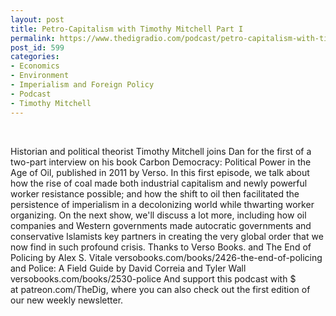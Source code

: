 ```yaml
---
layout: post
title: Petro-Capitalism with Timothy Mitchell Part I
permalink: https://www.thedigradio.com/podcast/petro-capitalism-with-timothy-mitchell-part-i/index.html
post_id: 599
categories: 
- Economics
- Environment
- Imperialism and Foreign Policy
- Podcast
- Timothy Mitchell
---
```


 


Historian and political theorist Timothy Mitchell joins Dan for the first of a two-part interview on his book Carbon Democracy: Political Power in the Age of Oil, published in 2011 by Verso. In this first episode, we talk about how the rise of coal made both industrial capitalism and newly powerful worker resistance possible; and how the shift to oil then facilitated the persistence of imperialism in a decolonizing world while thwarting worker organizing. On the next show, we'll discuss a lot more, including how oil companies and Western governments made autocratic governments and conservative Islamists key partners in creating the very global order that we now find in such profound crisis. Thanks to Verso Books. and The End of Policing by Alex S. Vitale versobooks.com/books/2426-the-end-of-policing and Police: A Field Guide by David Correia and Tyler Wall versobooks.com/books/2530-police And support this podcast with $ at patreon.com/TheDig, where you can also check out the first edition of our new weekly newsletter.